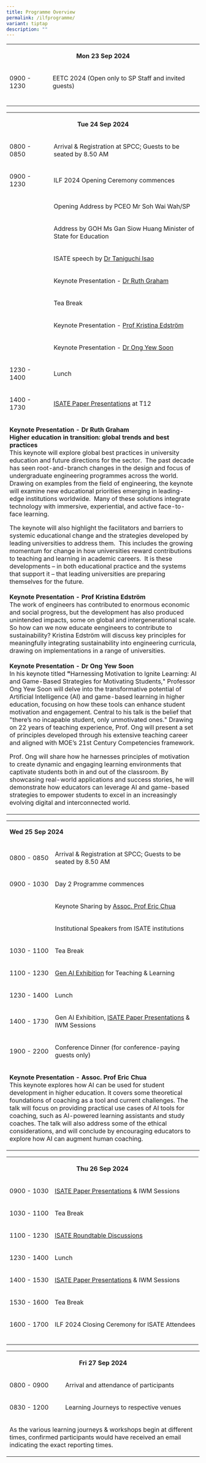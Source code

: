 ```yaml
---
title: Programme Overview
permalink: /ilfprogramme/
variant: tiptap
description: ""
---
```

<table style="minWidth: 50px">
<colgroup>
<col>
<col>
</colgroup>
<tbody>
<tr>
<th rowspan="1" colspan="2">
<p><strong>Mon 23 Sep 2024</strong>
</p>
</th>
</tr>
<tr>
<td rowspan="1" colspan="1">
<p>0900 - 1230</p>
</td>
<td rowspan="1" colspan="1">
<p>EETC 2024 (Open only to SP Staff and invited guests)</p>
</td>
</tr>
<tr>
<td rowspan="1" colspan="2">
<p></p>
</td>
</tr>
</tbody>
</table>
<table style="minWidth: 50px">
<colgroup>
<col>
<col>
</colgroup>
<tbody>
<tr>
<th rowspan="1" colspan="2">
<p>Tue 24 Sep 2024</p>
</th>
</tr>
<tr>
<td rowspan="1" colspan="1">
<p>0800 - 0850</p>
</td>
<td rowspan="1" colspan="1">
<p>Arrival &amp; Registration at SPCC; Guests to be seated by 8.50 AM</p>
</td>
</tr>
<tr>
<td rowspan="1" colspan="1">
<p>0900 - 1230</p>
</td>
<td rowspan="1" colspan="1">
<p>ILF 2024 Opening Ceremony commences</p>
</td>
</tr>
<tr>
<td rowspan="1" colspan="1">
<p></p>
</td>
<td rowspan="1" colspan="1">
<p>Opening Address by PCEO Mr Soh Wai Wah/SP</p>
</td>
</tr>
<tr>
<td rowspan="1" colspan="1">
<p></p>
</td>
<td rowspan="1" colspan="1">
<p>Address by GOH Ms Gan Siow Huang Minister of State for Education</p>
</td>
</tr>
<tr>
<td rowspan="1" colspan="1">
<p></p>
</td>
<td rowspan="1" colspan="1">
<p>ISATE speech by <a href="/files/CV_Isao_Taniguchi__The_president_of_NIT__202405.pdf" rel="noopener nofollow" target="_blank">Dr Taniguchi Isao</a>
</p>
</td>
</tr>
<tr>
<td rowspan="1" colspan="1">
<p></p>
</td>
<td rowspan="1" colspan="1">
<p>Keynote Presentation - <a href="https://www.rhgraham.org/" rel="noopener nofollow" target="_blank">Dr Ruth Graham</a>
</p>
</td>
</tr>
<tr>
<td rowspan="1" colspan="1">
<p></p>
</td>
<td rowspan="1" colspan="1">
<p>Tea Break</p>
</td>
</tr>
<tr>
<td rowspan="1" colspan="1">
<p></p>
</td>
<td rowspan="1" colspan="1">
<p>Keynote Presentation - <a href="https://www.kth.se/profile/kristina" rel="noopener nofollow" target="_blank">Prof Kristina Edström</a>
</p>
</td>
</tr>
<tr>
<td rowspan="1" colspan="1">
<p></p>
</td>
<td rowspan="1" colspan="1">
<p>Keynote Presentation - <a href="https://dr.ntu.edu.sg/cris/rp/rp00092" rel="noopener nofollow" target="_blank">Dr Ong Yew Soon</a>
</p>
</td>
</tr>
<tr>
<td rowspan="1" colspan="1">
<p>1230 - 1400</p>
</td>
<td rowspan="1" colspan="1">
<p>Lunch</p>
</td>
</tr>
<tr>
<td rowspan="1" colspan="1">
<p>1400 - 1730</p>
</td>
<td rowspan="1" colspan="1">
<p><a href="https://isate2024.sp.edu.sg/programme/" rel="noopener nofollow" target="_blank">ISATE Paper Presentations</a> at
T12</p>
</td>
</tr>
<tr>
<td rowspan="1" colspan="2">
<p><strong>Keynote Presentation - Dr Ruth Graham</strong>
<br><strong>Higher education in transition: global trends and best practices</strong>
<br>This keynote will explore global best practices in university education
and future directions for the sector.&nbsp; The past decade has seen root-and-branch
changes in the design and focus of undergraduate engineering programmes
across the world.&nbsp; Drawing on examples from the field of engineering,
the keynote will examine new educational priorities emerging in leading-edge
institutions worldwide.&nbsp; Many of these solutions integrate technology
with immersive, experiential, and active face-to-face learning.</p>
<p>The keynote will also highlight the facilitators and barriers to systemic
educational change and the strategies developed by leading universities
to address them.&nbsp; This includes the growing momentum for change in
how universities reward contributions to teaching and learning in academic
careers.&nbsp; It is these developments –&nbsp;in both educational practice
and the systems that support it –&nbsp;that leading universities are preparing
themselves for the future.
<br>
<br><strong>Keynote Presentation - Prof Kristina Edström</strong>
<br>The work of engineers has contributed to enormous&nbsp;economic and social
progress, but the development has&nbsp;also produced unintended&nbsp;impacts,
some on global and intergenerational scale. So how can we now&nbsp;educate
eengineers to contribute&nbsp;to sustainability? Kristina Edström will
discuss key&nbsp;principles for meaningfully integrating sustainability
into engineering curricula, drawing on implementations in a range of universities.
<br>
<br><strong>Keynote Presentation - Dr Ong Yew Soon</strong>
<br>In his keynote titled <strong>"</strong>Harnessing Motivation to Ignite
Learning: AI and Game-Based Strategies for Motivating Students," Professor
Ong Yew Soon will delve into the transformative potential of Artificial
Intelligence (AI) and game-based learning in higher education, focusing
on how these tools can enhance student motivation and engagement. Central
to his talk is the belief that "there’s no incapable student, only unmotivated
ones." Drawing on 22 years of teaching experience, Prof. Ong will present
a set of principles developed through his extensive teaching career and
aligned with MOE’s 21st Century Competencies framework.</p>
<p>Prof. Ong will share how he harnesses principles of motivation to create
dynamic and engaging learning environments that captivate students both
in and out of the classroom. By showcasing real-world applications and
success stories, he will demonstrate how educators can leverage AI and
game-based strategies to empower students to excel in an increasingly evolving
digital and interconnected world.</p>
</td>
</tr>
</tbody>
</table>
<table style="minWidth: 50px">
<colgroup>
<col>
<col>
</colgroup>
<tbody>
<tr>
<td rowspan="1" colspan="2">
<p><strong>Wed 25 Sep 2024</strong>
</p>
</td>
</tr>
<tr>
<td rowspan="1" colspan="1">
<p>0800 - 0850</p>
</td>
<td rowspan="1" colspan="1">
<p>Arrival &amp; Registration at SPCC; Guests to be seated by 8.50 AM</p>
</td>
</tr>
<tr>
<td rowspan="1" colspan="1">
<p>0900 - 1030</p>
</td>
<td rowspan="1" colspan="1">
<p>Day 2 Programme commences</p>
</td>
</tr>
<tr>
<td rowspan="1" colspan="1">
<p></p>
</td>
<td rowspan="1" colspan="1">
<p>Keynote Sharing by <a href="https://www.singaporetech.edu.sg/directory/faculty/eric-chua" rel="noopener nofollow" target="_blank">Assoc. Prof Eric Chua</a>
</p>
</td>
</tr>
<tr>
<td rowspan="1" colspan="1">
<p></p>
</td>
<td rowspan="1" colspan="1">
<p>Institutional Speakers from ISATE institutions</p>
</td>
</tr>
<tr>
<td rowspan="1" colspan="1">
<p>1030 - 1100</p>
</td>
<td rowspan="1" colspan="1">
<p>Tea Break</p>
</td>
</tr>
<tr>
<td rowspan="1" colspan="1">
<p>1100 - 1230</p>
</td>
<td rowspan="1" colspan="1">
<p><a href="/gen-ai-exhibition/" rel="noopener nofollow" target="_blank">Gen AI Exhibition</a> for
Teaching &amp; Learning</p>
</td>
</tr>
<tr>
<td rowspan="1" colspan="1">
<p>1230 - 1400</p>
</td>
<td rowspan="1" colspan="1">
<p>Lunch</p>
</td>
</tr>
<tr>
<td rowspan="1" colspan="1">
<p>1400 - 1730</p>
</td>
<td rowspan="1" colspan="1">
<p>Gen AI Exhibition, <a href="https://isate2024.sp.edu.sg/programme/" rel="noopener nofollow" target="_blank">ISATE Paper Presentations</a> &amp;
IWM Sessions</p>
</td>
</tr>
<tr>
<td rowspan="1" colspan="1">
<p>1900 - 2200</p>
</td>
<td rowspan="1" colspan="1">
<p>Conference Dinner (for conference-paying guests only)</p>
</td>
</tr>
<tr>
<td rowspan="1" colspan="2">
<p><strong>Keynote Presentation - Assoc. Prof Eric Chua</strong>
<br>This keynote explores how AI can be used for student development in higher
education. It covers some theoretical foundations of coaching as a tool
and current challenges. The talk will focus on providing practical use
cases of AI tools for coaching, such as AI-powered learning assistants
and study coaches. The talk will also address some of the ethical considerations,
and will conclude by encouraging educators to explore how AI can augment
human coaching.</p>
</td>
</tr>
</tbody>
</table>
<table style="minWidth: 50px">
<colgroup>
<col>
<col>
</colgroup>
<tbody>
<tr>
<th rowspan="1" colspan="2">
<p><strong>Thu 26 Sep 2024</strong>
</p>
</th>
</tr>
<tr>
<td rowspan="1" colspan="1">
<p>0900 - 1030</p>
</td>
<td rowspan="1" colspan="1">
<p><a href="https://isate2024.sp.edu.sg/programme/" rel="noopener nofollow" target="_blank">ISATE Paper Presentations</a> &amp;
IWM Sessions</p>
</td>
</tr>
<tr>
<td rowspan="1" colspan="1">
<p>1030 - 1100</p>
</td>
<td rowspan="1" colspan="1">
<p>Tea Break</p>
</td>
</tr>
<tr>
<td rowspan="1" colspan="1">
<p>1100 - 1230</p>
</td>
<td rowspan="1" colspan="1">
<p><a href="https://isate2024.sp.edu.sg/roundtables-learning-journeys-and-workshops/" rel="noopener nofollow" target="_blank">ISATE Roundtable Discussions</a>
</p>
</td>
</tr>
<tr>
<td rowspan="1" colspan="1">
<p>1230 - 1400</p>
</td>
<td rowspan="1" colspan="1">
<p>Lunch</p>
</td>
</tr>
<tr>
<td rowspan="1" colspan="1">
<p>1400 - 1530</p>
</td>
<td rowspan="1" colspan="1">
<p><a href="https://isate2024.sp.edu.sg/programme/" rel="noopener nofollow" target="_blank">ISATE Paper Presentations</a> &amp;
IWM Sessions</p>
</td>
</tr>
<tr>
<td rowspan="1" colspan="1">
<p>1530 - 1600</p>
</td>
<td rowspan="1" colspan="1">
<p>Tea Break</p>
</td>
</tr>
<tr>
<td rowspan="1" colspan="1">
<p>1600 - 1700</p>
</td>
<td rowspan="1" colspan="1">
<p>ILF 2024 Closing Ceremony for ISATE Attendees</p>
</td>
</tr>
<tr>
<td rowspan="1" colspan="2">
<p></p>
</td>
</tr>
</tbody>
</table>
<table style="minWidth: 50px">
<colgroup>
<col>
<col>
</colgroup>
<tbody>
<tr>
<th rowspan="1" colspan="2">
<p><strong>Fri 27 Sep 2024</strong>
</p>
</th>
</tr>
<tr>
<td rowspan="1" colspan="1">
<p>0800 - 0900</p>
</td>
<td rowspan="1" colspan="1">
<p>Arrival and attendance of participants</p>
</td>
</tr>
<tr>
<td rowspan="1" colspan="1">
<p>0830 - 1200</p>
</td>
<td rowspan="1" colspan="1">
<p>Learning Journeys to respective venues</p>
</td>
</tr>
<tr>
<td rowspan="1" colspan="2">
<p>As the various learning journeys &amp; workshops begin at different times,
confirmed participants would have received an email indicating the exact
reporting times.</p>
</td>
</tr>
</tbody>
</table>
<p></p>
<p></p>